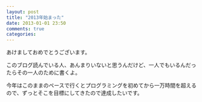 ```yaml
---
layout: post
title: "2013年始まった"
date: 2013-01-01 23:50
comments: true
categories:
---
```


あけましておめでとうございます。

このブログ読んでいる人、あんまりいないと思うんだけど、一人でもいるんだったらその一人のために書くよ。

今年はこのままのペースで行くとプログラミングを初めてから一万時間を超えるので、ずっとそこを目標にしてきたので達成したいです。
